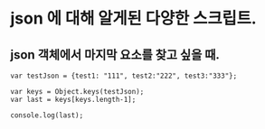 # json 에 대해 알게된 다양한 스크립트.

## json 객체에서 마지막 요소를 찾고 싶을 때.
```
var testJson = {test1: "111", test2:"222", test3:"333"};

var keys = Object.keys(testJson);
var last = keys[keys.length-1];

console.log(last);
```
